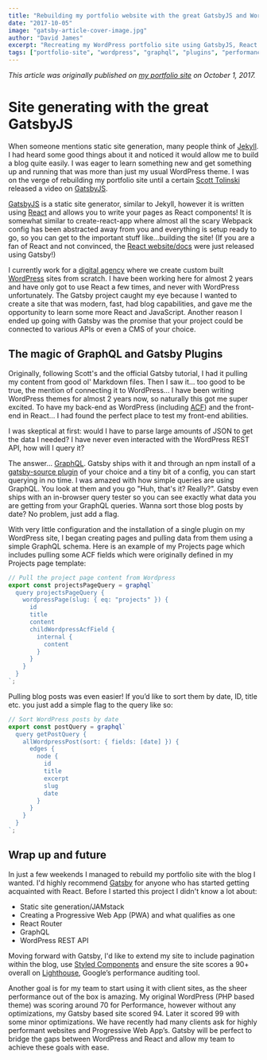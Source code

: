 ```yaml
---
title: "Rebuilding my portfolio website with the great GatsbyJS and WordPress"
date: "2017-10-05"
image: "gatsby-article-cover-image.jpg"
author: "David James"
excerpt: "Recreating my WordPress portfolio site using GatsbyJS, React and the WordPress REST API"
tags: ["portfolio-site", "wordpress", "graphql", "plugins", "performance", "getting-started"]
---
```


_This article was originally published on
[my portfolio site](http://dfjames.com/blog/site-generating-with-the-great-gatsbyjs)
on October 1, 2017._

# Site generating with the great GatsbyJS

When someone mentions static site generation, many people think of
[Jekyll](https://jekyllrb.com/). I had heard some good things about it and
noticed it would allow me to build a blog quite easily. I was eager to learn
something new and get something up and running that was more than just my usual
WordPress theme. I was on the verge of rebuilding my portfolio site until a
certain [Scott Tolinski](https://www.youtube.com/user/LevelUpTuts) released a
video on
[GatsbyJS](https://www.youtube.com/watch?v=b2H7fWhQcdE&feature=youtu.be).

[GatsbyJS](/) is a static site generator, similar to Jekyll, however it is
written using [React](https://reactjs.org/) and allows you to write your pages
as React components! It is somewhat similar to create-react-app where almost all
the scary Webpack config has been abstracted away from you and everything is
setup ready to go, so you can get to the important stuff like...building the
site! (If you are a fan of React and not convinced, the
[React website/docs](https://reactjs.org/) were just released using Gatsby!)

I currently work for a [digital agency](http://chromatix.com.au) where we create
custom built [WordPress](https://wordpress.org/) sites from scratch. I have been
working here for almost 2 years and have only got to use React a few times, and
never with WordPress unfortunately. The Gatsby project caught my eye because I
wanted to create a site that was modern, fast, had blog capabilities, and gave
me the opportunity to learn some more React and JavaScript. Another reason I
ended up going with Gatsby was the promise that your project could be connected
to various APIs or even a CMS of your choice.

## The magic of GraphQL and Gatsby Plugins

Originally, following Scott's and the official Gatsby tutorial, I had it pulling
my content from good ol' Markdown files. Then I saw it... too good to be true,
the mention of connecting it to WordPress... I have been writing WordPress
themes for almost 2 years now, so naturally this got me super excited. To have
my back-end as WordPress (including
[ACF](https://www.advancedcustomfields.com/)) and the front-end in React… I had
found the perfect place to test my front-end abilities.

I was skeptical at first: would I have to parse large amounts of JSON to get the
data I needed? I have never even interacted with the WordPress REST API, how
will I query it?

The answer... [GraphQL](http://graphql.org/). Gatsby ships with it and through
an npm install of a
[gatsby-source plugin](/docs/plugins/) of your choice
and a tiny bit of a config, you can start querying in no time. I was amazed with
how simple queries are using GraphQL. You look at them and you go "Huh, that's
it? Really?". Gatsby even ships with an in-browser query tester so you can see
exactly what data you are getting from your GraphQL queries. Wanna sort those
blog posts by date? No problem, just add a flag.

With very little configuration and the installation of a single plugin on my
WordPress site, I began creating pages and pulling data from them using a simple
GraphQL schema. Here is an example of my Projects page which includes pulling
some ACF fields which were originally defined in my Projects page template:

```js
// Pull the project page content from Wordpress
export const projectsPageQuery = graphql`
  query projectsPageQuery {
    wordpressPage(slug: { eq: "projects" }) {
      id
      title
      content
      childWordpressAcfField {
        internal {
          content
        }
      }
    }
  }
`;
```

Pulling blog posts was even easier! If you’d like to sort them by date, ID,
title etc. you just add a simple flag to the query like so:

```js
// Sort WordPress posts by date
export const postQuery = graphql`
  query getPostQuery {
    allWordpressPost(sort: { fields: [date] }) {
      edges {
        node {
          id
          title
          excerpt
          slug
          date
        }
      }
    }
  }
`;
```

## Wrap up and future

In just a few weekends I managed to rebuild my portfolio site with the blog I
wanted. I'd highly recommend [Gatsby](/tutorial/) for
anyone who has started getting acquainted with React. Before I started this
project I didn't know a lot about:

* Static site generation/JAMstack
* Creating a Progressive Web App (PWA) and what qualifies as one
* React Router
* GraphQL
* WordPress REST API

Moving forward with Gatsby, I'd like to extend my site to include pagination
within the blog, use [Styled Components](https://www.styled-components.com/) and
ensure the site scores a 90+ overall on
[Lighthouse](https://developers.google.com/web/tools/lighthouse/), Google’s
performance auditing tool.

Another goal is for my team to start using it with client sites, as the sheer
performance out of the box is amazing. My original WordPress (PHP based theme)
was scoring around 70 for Performance, however without any optimizations, my
Gatsby based site scored 94. Later it scored 99 with some minor optimizations.
We have recently had many clients ask for highly performant websites and
Progressive Web App’s. Gatsby will be perfect to bridge the gaps between
WordPress and React and allow my team to achieve these goals with ease.
